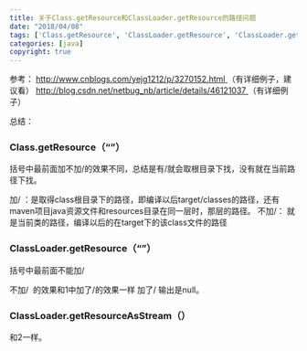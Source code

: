```yaml
---
title: 关于Class.getResource和ClassLoader.getResource的路径问题
date: "2018/04/08"
tags: ['Class.getResource', 'ClassLoader.getResource', 'ClassLoader.getResourceAsStream']
categories: [java]
copyright: true
---
```

参考： 
[ http://www.cnblogs.com/yejg1212/p/3270152.html
](http://www.cnblogs.com/yejg1212/p/3270152.html) （有详细例子，建议看）
[ http://blog.csdn.net/netbug_nb/article/details/46121037
](http://blog.csdn.net/netbug_nb/article/details/46121037) （有详细例子）

总结：

### Class.getResource（“”）
括号中最前面加不加/的效果不同，总结是有/就会取根目录下找，没有就在当前路径下找。

加/ ：是取得class根目录下的路径，即编译以后target/classes的路径，还有maven项目java资源文件和resources目录在同一层时，那层的路径。
不加/： 就是当前类的路径，编译以后的在target下的该class文件的路径

### ClassLoader.getResource（“”）
括号中最前面不能加/

不加/  的效果和1中加了/的效果一样
加了/ 输出是null。

### ClassLoader.getResourceAsStream（）
和2一样。
